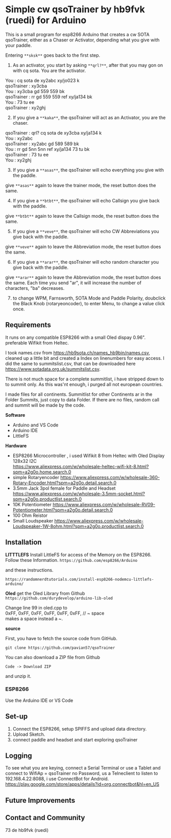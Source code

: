 # Simple cw qsoTrainer by hb9fvk (ruedi) for Arduino 

This is a small program for esp8266 Arduino that creates a cw SOTA qsoTrainer, either as a Chaser or Activator, depending what you give with your paddle.


Entering `**sksk**` goes back to the first step. 

1. As an activator, you start by asking `**qrl?**`, after that you may gon on with cq sota. You are the activator.  

You			: cq sota de xy2abc xy/jo023 k  
qsoTrainer	: xy3cba  
You			: xy3cba gd 559 559 bk  
qsoTrainer	: rr gd 559 559 ref xy/ja134 bk  
You			: 73 tu ee  
qsoTrainer	: xy2ghj

2. If you give a `**kaka**`, the qsoTrainer will act as an Activator, you are the chaser.  

qsoTrainer	: qrl? cq sota de xy3cba xy/ja134 k  
You			: xy2abc  
qsoTrainer	: xy2abc gd 589 589 bk  
You			: rr gd 5nn 5nn ref xy/ja134 73 tu bk  
qsoTrainer	: 73 tu ee  
You			: xy2ghj


3. If you give a `**asas**`, the qsoTrainer will echo everything you give with the paddle.  

give `**asas**` again to leave the trainer mode, the reset button does the same.

4. If you give a `**btbt**`, the qsoTrainer will echo Callsign you give back with the paddle.  

give `**btbt**` again to leave the Callsign mode, the reset button does the same.

5. If you give a `**veve**`, the qsoTrainer will echo CW Abbreviations you give back with the paddle.  

give `**veve**` again to leave the Abbreviation  mode, the reset button does the same.

6. If you give a `**arar**`, the qsoTrainer will echo random character you give back with the paddle.  

give `**arar**` again to leave the Abbreviation  mode, the reset button does the same. Each time you send "ar", it will increase the number of characters, "ba" decreases.

7. to change WPM, Farnsworth, SOTA Mode and Paddle Polarity, doubclick the Black Knob (rotaryeoncoder), to enter Menu, to change a value click once.

## Requirements
It runs on any compatible ESP8266 with a small Oled dispay 0.96".  preferable Wifikit from Heltec. 

I took names.csv from https://hb9sota.ch/names_hb9bin/names.csv, cleaned up a little bit and created a Index on linenumbers for easy access. I did the same to summitslist.csv, that can be downloaded here https://www.sotadata.org.uk/summitslist.csv.

There is not much space for a complete summitlist, i have stripped down to to summit only. As this was'nt enough, i purged all not european countries. 

I made files for all continents.
Summitlist for other Continents ar in the Folder Summits, just copy to data Folder.
If there are no files, random call and summit will be made by the code.

**Software**
- Arduino and VS Code  
- Arduino IDE
- LittleFS

**Hardware**

- ESP8266 Microcontroller , i used Wifikit 8 from Heltec with Oled Display 128x32 I2C  
    https://www.aliexpress.com/w/wholesale-heltec-wifi-kit-8.html?spm=a2g0o.home.search.0
- simple Rotaryencoder 
    https://www.aliexpress.com/w/wholesale-360-Rotary-Encoder.html?spm=a2g0o.detail.search.0
- 3.5mm Jack 3pol female for Paddle and Headset
    https://www.aliexpress.com/w/wholesale-3.5mm-socket.html?spm=a2g0o.productlist.search.0
- 10K Potentiometer
    https://www.aliexpress.com/w/wholesale-RV09-Potentiometer.html?spm=a2g0o.detail.search.0
- 100 Ohm Reistor
- Small Loudspeaker
    https://www.aliexpress.com/w/wholesale-Loudspeaker-1W-8ohm.html?spm=a2g0o.productlist.search.0



## Installation

**LITTTLEFS**
Install LittleFS for access of the Memory on the ESP8266.
Follow these Information.
`https://github.com/esp8266/Arduino`

and these instructions.

`https://randomnerdtutorials.com/install-esp8266-nodemcu-littlefs-arduino/`


**Oled**
get the Oled Library from Github  
`https://github.com/durydevelop/arduino-lib-oled`  

Change line 99 in oled.cpp to  
0xFF, 0xFF, 0xFF, 0xFF, 0xFF, 0xFF, // ~  space   
makes a space instead a ~.  

**source**

First, you have to fetch the source code from GitHub. 

`git clone https://github.com/pavian57/qsoTrainer`

You can also download a ZIP file from Github

`Code -> Download ZIP`

and unzip it.


### ESP8266
Use the Arduino IDE or VS Code

## Set-up

1. Connect the ESP8266, setup SPIFFS and upload data directory.   
2. Upload Sketch.  
3. connect paddle and headset and start exploring qsoTrainer

## Logging

To see what you are keying, connect a Serial Terminal or use a Tablet and connect to WifiAp = qsoTrainer no Password, us a Telneclient to listen to 192.168.4.22:8088, i use ConnectBot for Android. 
https://play.google.com/store/apps/details?id=org.connectbot&hl=en_US





## Future Improvements


## Contact and Community

73 de hb9fvk (ruedi)

